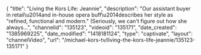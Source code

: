 {
    "title": "Living the Kors Life: Jeannie",
    "description": "Our assistant buyer in retail\u2014and in-house opera buff\u2014describes her style as \"refined, functional and modern.\" (Seriously, we can't figure out how she always...",
    "channelid": "135123",
    "videoid": "135171",
    "date_created": "1385969225",
    "date_modified": "1418181124",
    "type": "captivate",
    "layout": "channelVideo",
    "url": "\/michael-kors-tv\/living-the-kors-life-jeannie\/135123-135171"
}